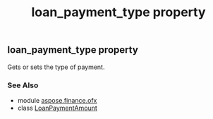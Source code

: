 ﻿---
title: loan_payment_type property
second_title: Aspose.Finance for Python via .NET API References
description: 
type: docs
weight: 50
url: /python-net/aspose.finance.ofx/loanpaymentamount/loan_payment_type/
is_root: false
---

## loan_payment_type property


Gets or sets the type of payment.

### See Also
* module [aspose.finance.ofx](../../)
* class [LoanPaymentAmount](/finance/python-net/aspose.finance.ofx/loanpaymentamount)
